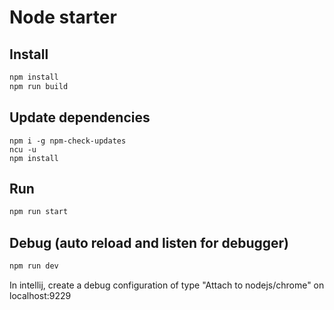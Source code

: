 # Node starter

## Install

```bash
npm install
npm run build
```

## Update dependencies
```
npm i -g npm-check-updates
ncu -u
npm install
```
## Run

```bash
npm run start
```
## Debug (auto reload and listen for debugger)

```bash
npm run dev
```

In intellij, create a debug configuration of type "Attach to nodejs/chrome" on localhost:9229
